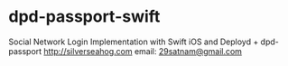 
# dpd-passport-swift
Social Network Login Implementation with Swift iOS and Deployd + dpd-passport
 http://silverseahog.com
 email: 29satnam@gmail.com
